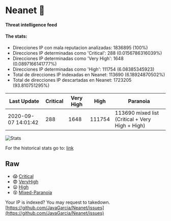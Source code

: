 # Neanet :hocho:
#### Threat intelligence feed
#### The stats:

- Direcciones IP con mala reputacion analizadas: 1836895 (100%)
- Direcciones IP determinadas como 'Critical':  288 (0.0156786316039%)
- Direcciones IP determinadas como 'Very High':  1648 (0.0897166141777%)
- Direcciones IP determinadas como 'High':  111754 (6.08385345923)
- Total de direcciones IP indexadas en Neanet:  113690 (6.18924870502%)
- Total de direcciones IP descartadas en Neanet:  1723205 (93.810751295%)

| Last Update | Critical | Very High | High | Paranoia |
| --- | --- | --- | --- | --- |
| 2020-09-07 14:01:42 | 288 | 1648 | 111754 | 113690 mixed list (Critical + Very High + High)|

![Stats](https://docs.google.com/spreadsheets/d/e/2PACX-1vSnaNMIXVabIpDJjufMlzH7poXnshF3mgd8Is1g9ytUEzVsP5my4Trn8f-xkoLLQ38xpL3HtmUexLo6/pubchart?oid=501124687&format=image)

For the historical stats go to: [link](/stats.csv)
## Raw
- :scream: [Critical](https://raw.githubusercontent.com/JavaGarcia/Neanet/master/blacklists/neanet_critical.txt)
- :fearful: [VeryHigh](https://raw.githubusercontent.com/JavaGarcia/Neanet/master/blacklists/neanet_veryHigh.txtt)
- :frowning: [High](https://raw.githubusercontent.com/JavaGarcia/Neanet/master/blacklists/neanet_high.txt)
- :dizzy_face: [Mixed-Paranoia](https://raw.githubusercontent.com/JavaGarcia/Neanet/master/blacklists/neanet_all.txt)


Your IP is indexed? You may request to takedown. [https://github.com/JavaGarcia/Neanet/issues](https://github.com/JavaGarcia/Neanet/issues)







































































































































































































































































































































































































































































































































































































































